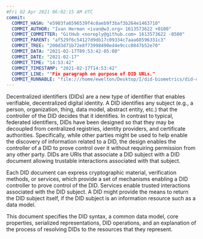 ```yaml
---
#Fri 02 Apr 2021 06:02:15 AM UTC
commit:
  COMMIT_HASH: "e5903fa6596539f4c0aeb9f3baf3b264e1463710"
  COMMIT_AUTHOR: "Ivan Herman <ivan@w3.org> 1613573622 +0100"
  COMMIT_COMMITTER: "GitHub <noreply@github.com> 1613573622 -0500"
  COMMIT_PARENT: "af529f6c54127d9db17c09334c7aaa68596331c3"
  COMMIT_TREE: "200d3d71b72e8f73998490ed4e9ccc0847b52e70"
  COMMIT_DATA: "2021-02-17T09:53:42-05:00"
  COMMIT_DATE: "2021-02-17"
  COMMIT_TIME: "14:53:42"
  COMMIT_TIMESTAMP: "2021-02-17T14:53:42"
  COMMIT_LINE: ""Fix paragraph on purpose of DID URLs."
  COMMIT_RUNNABLE: "file:///home/ewelton/Desktop/I/did-biometrics/did-core-dataset/analysis/gitinfo/e5903fa6596539f4c0aeb9f3baf3b264e1463710/snapshot/index.html"
---
```


<section id="abstract">
<p>
<a>Decentralized identifiers</a> (DIDs) are a new type of identifier that
enables verifiable, decentralized digital identity. A <a>DID</a> identifies any
subject (e.g., a person, organization, thing, data model, abstract entity, etc.)
that the controller of the <a>DID</a> decides that it identifies. In contrast to
typical, federated identifiers, <a>DIDs</a> have been designed so that they may
be decoupled from centralized registries, identity providers, and certificate
authorities. Specifically, while other parties might be used to help enable the
discovery of information related to a <a>DID</a>, the design enables the
controller of a <a>DID</a> to prove control over it without requiring permission
from any other party. <a>DIDs</a> are <a>URIs</a> that associate a <a>DID
subject</a> with a <a>DID document</a> allowing trustable interactions
associated with that subject.
    </p>
<p>
Each <a>DID document</a> can express cryptographic material, <a>verification
methods</a>, or <a>services</a>, which provide a set of mechanisms enabling a
<a>DID controller</a> to prove control of the <a>DID</a>. <a>Services</a> enable
trusted interactions associated with the <a>DID subject</a>. A <a>DID</a> might
provide the means to return the <a>DID subject</a> itself, if the <a>DID
subject</a> is an information resource such as a data model.
    </p>
<p>
This document specifies the DID syntax, a common data model, core properties,
serialized representations, DID operations, and an explanation of the process
of resolving DIDs to the resources that they represent.
    </p>
</section>
